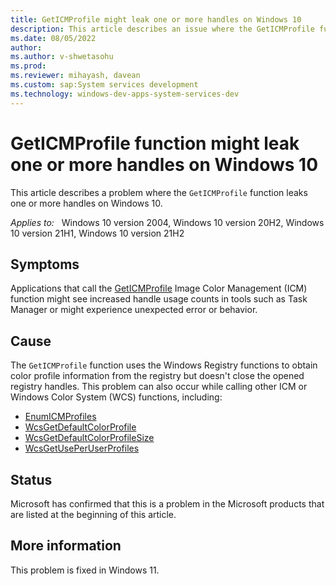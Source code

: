 ```yaml
---
title: GetICMProfile might leak one or more handles on Windows 10
description: This article describes an issue where the GetICMProfile function doesn't close one or more registry handles on Windows 10
ms.date: 08/05/2022
author: 
ms.author: v-shwetasohu
ms.prod: 
ms.reviewer: mihayash, davean 
ms.custom: sap:System services development
ms.technology: windows-dev-apps-system-services-dev
---
```

# GetICMProfile function might leak one or more handles on Windows 10

This article describes a problem where the `GetICMProfile` function leaks one or more handles on Windows 10.

_Applies to:_ &nbsp; Windows 10 version 2004, Windows 10 version 20H2, Windows 10 version 21H1, Windows 10 version 21H2

## Symptoms

Applications that call the [GetICMProfile](https://docs.microsoft.com/previous-versions/ms536585(v=vs.85)) Image Color Management (ICM) function might see increased handle usage counts in tools such as Task Manager or might experience unexpected error or behavior.

## Cause

The `GetICMProfile` function uses the Windows Registry functions to obtain color profile information from the registry but doesn't close the opened registry handles. This problem can also occur while calling other ICM or Windows Color System (WCS) functions, including:
- [EnumICMProfiles](https://docs.microsoft.com/previous-versions/ms536595(v=vs.85))
- [WcsGetDefaultColorProfile](https://docs.microsoft.com/previous-versions/ms536874(v=vs.85))
- [WcsGetDefaultColorProfileSize](https://docs.microsoft.com/previous-versions/ms536875(v=vs.85))
- [WcsGetUsePerUserProfiles](https://docs.microsoft.com/previous-versions/ms536877(v=vs.85))

## Status

Microsoft has confirmed that this is a problem in the Microsoft products that are listed at the beginning of this article.

## More information

This problem is fixed in Windows 11.